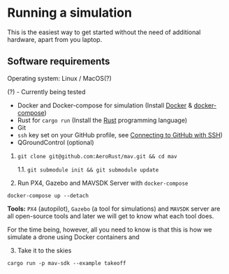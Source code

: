 # Running a simulation

This is the easiest way to get started without the need of additional hardware,
apart from you laptop.

## Software requirements

Operating system: Linux / MacOS(?)

(?) - Currently being tested

- Docker and Docker-compose for simulation (Install [Docker][install-docker] & [docker-compose][install-docker-compose])
- Rust for `cargo run` (Install the [Rust][install-rust] programming language)
- Git
- `ssh` key set on your GitHub profile, see [Connecting to GitHub with SSH][github-ssh])
- QGroundControl (optional)

1. `git clone git@github.com:AeroRust/mav.git && cd mav`

    1.1. `git submodule init && git submodule update`


2. Run PX4, Gazebo and MAVSDK Server with `docker-compose`


```
docker-compose up --detach
```

**Tools:** `PX4` (autopilot), `Gazebo` (a tool for simulations) and `MAVSDK` server are all open-source tools and later we will get to know what each tool does.

For the time being, however, all you need to know is that this is how we simulate a drone using Docker containers and 

3. Take it to the skies

```
cargo run -p mav-sdk --example takeoff
```


[install-rust]: https://rustup.rs/
[install-docker]: https://docs.docker.com/engine/install/
[install-docker-compose]: https://docs.docker.com/compose/install/
[github-ssh]: https://docs.github.com/en/authentication/connecting-to-github-with-ssh